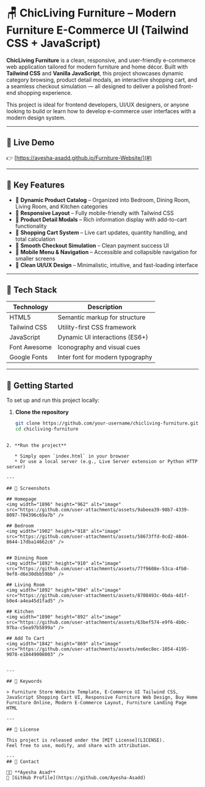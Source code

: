 # 🪑 ChicLiving Furniture – Modern Furniture E-Commerce UI (Tailwind CSS + JavaScript)

**ChicLiving Furniture** is a clean, responsive, and user-friendly e-commerce web application tailored for modern furniture and home décor. Built with **Tailwind CSS** and **Vanilla JavaScript**, this project showcases dynamic category browsing, product detail modals, an interactive shopping cart, and a seamless checkout simulation — all designed to deliver a polished front-end shopping experience.

This project is ideal for frontend developers, UI/UX designers, or anyone looking to build or learn how to develop e-commerce user interfaces with a modern design system.

---

## 🚀 Live Demo  
👉 [https://ayesha-asadd.github.io/Furniture-Website/](#) 

---

## 🔧 Key Features

- 🔹 **Dynamic Product Catalog** – Organized into Bedroom, Dining Room, Living Room, and Kitchen categories  
- 🔹 **Responsive Layout** – Fully mobile-friendly with Tailwind CSS  
- 🔹 **Product Detail Modals** – Rich information display with add-to-cart functionality  
- 🔹 **Shopping Cart System** – Live cart updates, quantity handling, and total calculation  
- 🔹 **Smooth Checkout Simulation** – Clean payment success UI  
- 🔹 **Mobile Menu & Navigation** – Accessible and collapsible navigation for smaller screens  
- 🔹 **Clean UI/UX Design** – Minimalistic, intuitive, and fast-loading interface

---

## 🧱 Tech Stack

| Technology    | Description                              |
|---------------|------------------------------------------|
| HTML5         | Semantic markup for structure            |
| Tailwind CSS  | Utility-first CSS framework              |
| JavaScript    | Dynamic UI interactions (ES6+)           |
| Font Awesome  | Iconography and visual cues              |
| Google Fonts  | Inter font for modern typography         |

---

## 📂 Getting Started

To set up and run this project locally:

1. **Clone the repository**
   ```bash
   git clone https://github.com/your-username/chicliving-furniture.git
   cd chicliving-furniture
````

2. **Run the project**

   * Simply open `index.html` in your browser
   * Or use a local server (e.g., Live Server extension or Python HTTP server)

---

## 📸 Screenshots

## Homepage
<img width="1896" height="962" alt="image" src="https://github.com/user-attachments/assets/9abeea39-98b7-4339-8097-704396c69a7b" />

## Bedroom
<img width="1902" height="918" alt="image" src="https://github.com/user-attachments/assets/58673ffd-0cd2-48d4-8644-17dba14662c6" />


## Dinning Room
<img width="1892" height="910" alt="image" src="https://github.com/user-attachments/assets/77f9608e-53ca-4fb0-9ef8-d6e30dbb59bb" />

## Living Room
<img width="1892" height="894" alt="image" src="https://github.com/user-attachments/assets/8708493c-0bda-4d1f-b0e4-a4ea45d1fad5" />

## Kitchen
<img width="1890" height="892" alt="image" src="https://github.com/user-attachments/assets/63bef574-e9f6-4b0c-97ba-c5ea97b5899a" />

## Add To Cart
<img width="1842" height="869" alt="image" src="https://github.com/user-attachments/assets/ee6ec8ec-1054-4195-9078-e18449008003" />


---

## 🎯 Keywords

> Furniture Store Website Template, E-Commerce UI Tailwind CSS, JavaScript Shopping Cart UI, Responsive Furniture Web Design, Buy Home Furniture Online, Modern E-Commerce Layout, Furniture Landing Page HTML

---

## 📜 License

This project is released under the [MIT License](LICENSE).
Feel free to use, modify, and share with attribution.

---
## 📧 Contact

👩‍💻 **Ayesha Asad**
🔗 [GitHub Profile](https://github.com/Ayesha-Asadd)



